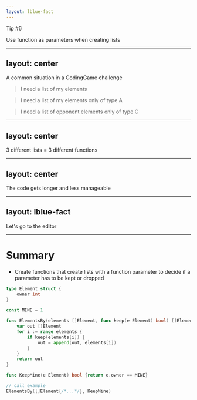 ```yaml
---
layout: lblue-fact
---
```


Tip #6

Use function as parameters when creating lists

---
layout: center
---

A common situation in a CodingGame challenge

> I need a list of my elements

> I need a list of my elements only of type A

> I need a list of opponent elements only of type C

---
layout: center
---

3 different lists = 3 different functions

---
layout: center
---

The code gets longer and less manageable


---
layout: lblue-fact
---

Let's go to the editor

---

# Summary

- Create functions that create lists with a function parameter to decide if a parameter has to be kept or dropped

```go
type Element struct {
    owner int
}

const MINE = 1

func ElementsBy(elements []Element, func keep(e Element) bool) []Element {
    var out []Element
    for i := range elements {
        if keep(elements[i]) {
            out = append(out, elements[i])
        }
    }
    return out
}

func KeepMine(e Element) bool {return e.owner == MINE}

// call example
ElementsBy([]Element{/*...*/}, KeepMine)
```
